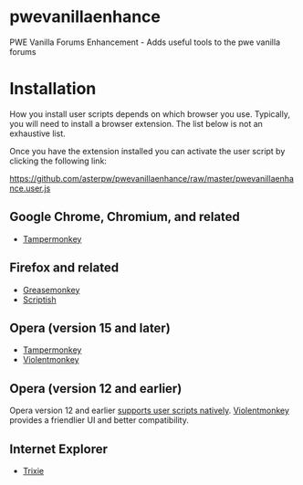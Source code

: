 # pwevanillaenhance
PWE Vanilla Forums Enhancement - Adds useful tools to the pwe vanilla forums
<h1> Installation</h1>
<p>How you install user scripts depends on which browser you use. Typically, you will need to install a browser extension. The list below is not an exhaustive list.</p>
<p>Once you have the extension installed you can activate the user script by clicking the following link:
<p><a href='https://github.com/asterpw/pwevanillaenhance/raw/master/pwevanillaenhance.user.js'>https://github.com/asterpw/pwevanillaenhance/raw/master/pwevanillaenhance.user.js</a>
<h2>Google Chrome, Chromium, and related</h2>
<ul>
	<li><a href="https://chrome.google.com/webstore/detail/tampermonkey/dhdgffkkebhmkfjojejmpbldmpobfkfo">Tampermonkey</a></li>
</ul>

<h2>Firefox and related</h2>
<ul>
	<li><a href="https://addons.mozilla.org/firefox/addon/greasemonkey/">Greasemonkey</a></li>
	<li><a href="https://addons.mozilla.org/firefox/addon/scriptish/">Scriptish</a></li>
</ul>

<h2>Opera (version 15 and later)</h2>
<ul>
	<li><a href="https://addons.opera.com/extensions/details/tampermonkey-beta/">Tampermonkey</a></li>
	<li><a href="https://addons.opera.com/extensions/details/violent-monkey/">Violentmonkey</a></li>
</ul>

<h2>Opera (version 12 and earlier)</h2>
<p>Opera version 12 and earlier <a href="http://www.opera.com/docs/userjs/using/#writingscripts">supports user scripts natively</a>. <a href="https://addons.opera.com/extensions/details/violent-monkey/">Violentmonkey</a> provides a friendlier UI and better compatibility.</p>

<h2>Internet Explorer</h2>
<ul>
	<li><a href="http://sourceforge.net/projects/trixiewpf45/">Trixie</a></li>
</ul>
